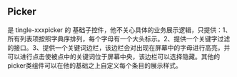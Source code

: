 ## Picker

 是 tingle-xxxpicker 的 基础子控件，他不关心具体的业务展示逻辑，只提供：1、所有列表项按照字典序排列，每个字母有一个大头标示。2、提供一个关键字过滤的接口。3、提供一个关键词边栏，该边栏会对出现在屏幕中的字母进行高亮，并可以进行点击使被点中的关键词位于屏幕中央，该边栏可以选择隐藏。其他的picker类组件可以在他的基础之上自定义每个条目的展示样式。

